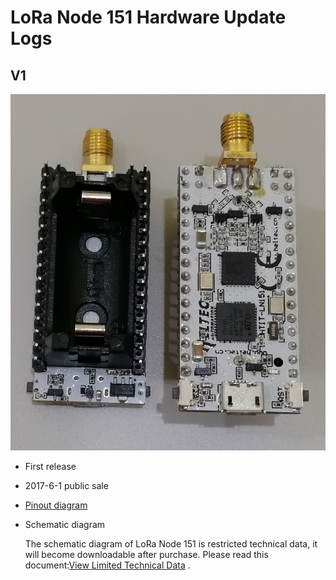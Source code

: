 # LoRa Node 151 Hardware Update Logs

## V1

![](img/hardware_update_log/01.png)

- First release
- 2017-6-1 public sale

- [Pinout diagram](https://docs.heltec.cn/download/LoRa_Node_151.pdf)

- Schematic diagram

  The schematic diagram of LoRa Node 151 is restricted technical data, it will become downloadable after purchase. Please read this document:[View Limited Technical Data]() .
  
  

